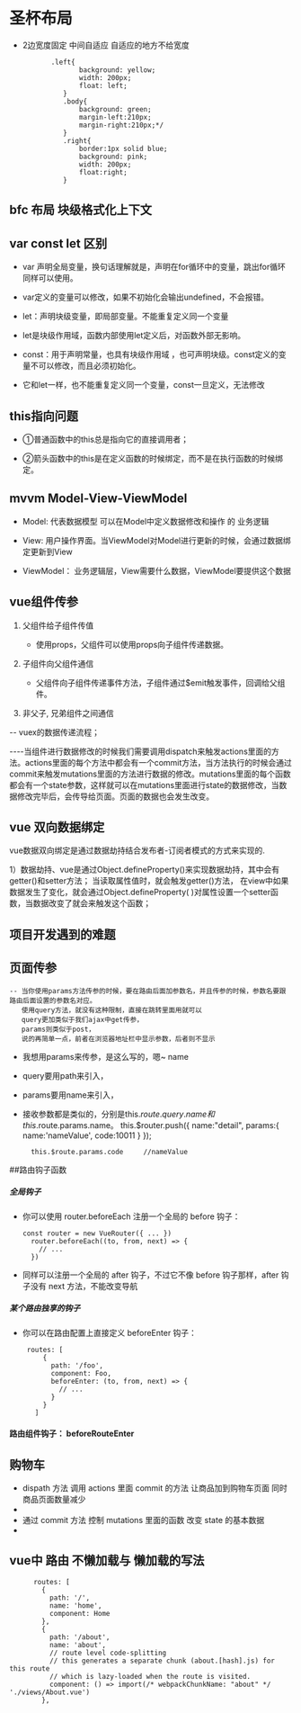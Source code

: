 # 圣杯布局  

+ 2边宽度固定  中间自适应      自适应的地方不给宽度 


		     .left{
		            background: yellow;
		            width: 200px;
		            float: left;
		        }
		        .body{
		            background: green;
		            margin-left:210px;
		            margin-right:210px;*/
		        }
		        .right{
		            border:1px solid blue;
		            background: pink;
		            width: 200px;           
		            float:right;
		        }

## bfc 布局   块级格式化上下文   



## var  const  let 区别  

+ var 声明全局变量，换句话理解就是，声明在for循环中的变量，跳出for循环同样可以使用。
+ var定义的变量可以修改，如果不初始化会输出undefined，不会报错。

+ let：声明块级变量，即局部变量。不能重复定义同一个变量
+ let是块级作用域，函数内部使用let定义后，对函数外部无影响。

+ const：用于声明常量，也具有块级作用域 ，也可声明块级。const定义的变量不可以修改，而且必须初始化。
+ 它和let一样，也不能重复定义同一个变量，const一旦定义，无法修改

## this指向问题  

+ ①普通函数中的this总是指向它的直接调用者；

+ ②箭头函数中的this是在定义函数的时候绑定，而不是在执行函数的时候绑定。

## mvvm    Model-View-ViewModel 

+ Model: 代表数据模型   可以在Model中定义数据修改和操作  的  业务逻辑
 
+ View: 用户操作界面。当ViewModel对Model进行更新的时候，会通过数据绑定更新到View

+ ViewModel： 业务逻辑层，View需要什么数据，ViewModel要提供这个数据 

## vue组件传参
1. 父组件给子组件传值
    - 使用props，父组件可以使用props向子组件传递数据。

2. 子组件向父组件通信
     - 父组件向子组件传递事件方法，子组件通过$emit触发事件，回调给父组件。 

3. 非父子, 兄弟组件之间通信

 -- vuex的数据传递流程；

  ----当组件进行数据修改的时候我们需要调用dispatch来触发actions里面的方法。actions里面的每个方法中都会有一个commit方法，当方法执行的时候会通过commit来触发mutations里面的方法进行数据的修改。mutations里面的每个函数都会有一个state参数，这样就可以在mutations里面进行state的数据修改，当数据修改完毕后，会传导给页面。页面的数据也会发生改变。

##  vue 双向数据绑定

  vue数据双向绑定是通过数据劫持结合发布者-订阅者模式的方式来实现的.

1）数据劫持、vue是通过Object.defineProperty()来实现数据劫持，其中会有getter()和setter方法；
  当读取属性值时，就会触发getter()方法，
  在view中如果数据发生了变化，就会通过Object.defineProperty( )对属性设置一个setter函数，当数据改变了就会来触发这个函数；

## 项目开发遇到的难题
     

## 页面传参  
    -- 当你使用params方法传参的时候，要在路由后面加参数名，并且传参的时候，参数名要跟路由后面设置的参数名对应。
       使用query方法，就没有这种限制，直接在跳转里面用就可以
       query更加类似于我们ajax中get传参，
       params则类似于post，
       说的再简单一点，前者在浏览器地址栏中显示参数，后者则不显示
         
+ 我想用params来传参，是这么写的，嗯~   name 
+ query要用path来引入，
+ params要用name来引入，
+ 接收参数都是类似的，分别是this.$route.query.name和this.$route.params.name。
		this.$router.push({
		   name:"detail",
		   params:{
		    name:'nameValue',
		    code:10011
		 }
		});

        this.$route.params.code     //nameValue

##路由钩子函数  

##### 全局钩子
+ 你可以使用 router.beforeEach 注册一个全局的 before 钩子：

      const router = new VueRouter({ ... })
		router.beforeEach((to, from, next) => {
		  // ...
		})

+ 同样可以注册一个全局的 after 钩子，不过它不像 before 钩子那样，after 钩子没有 next 方法，不能改变导航

##### 某个路由独享的钩子
 
+  你可以在路由配置上直接定义 beforeEnter 钩子：

        routes: [
		    {
		      path: '/foo',
		      component: Foo,
		      beforeEnter: (to, from, next) => {
		        // ...
		      }
		    }
		  ]

#### 路由组件钩子：  beforeRouteEnter


## 购物车

+ dispath 方法 调用 actions  里面 commit 的方法   让商品加到购物车页面 同时商品页面数量减少  
+ 
+ 通过 commit 方法 控制 mutations 里面的函数 改变 state 的基本数据
+  
##  vue中 路由 不懒加载与  懒加载的写法 

		  routes: [
		    {
		      path: '/',
		      name: 'home',
		      component: Home
		    },
		    {
		      path: '/about',
		      name: 'about',
		      // route level code-splitting
		      // this generates a separate chunk (about.[hash].js) for this route
		      // which is lazy-loaded when the route is visited.
		      component: () => import(/* webpackChunkName: "about" */ './views/About.vue')
		    },
     